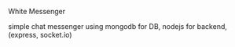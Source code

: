 White Messenger

simple chat messenger using
    mongodb for DB,
    nodejs for backend,
    (express, socket.io)